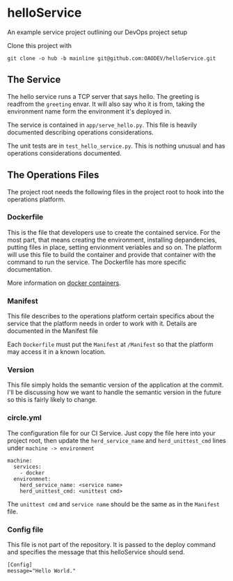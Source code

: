 helloService
============

An example service project outlining our DevOps project setup

Clone this project with

    git clone -o hub -b mainline git@github.com:OAODEV/helloService.git


The Service
-----------

The hello service runs a TCP server that says hello. The greeting is readfrom
the `greeting` envar. It will also say who it is from, taking the
environment name form the environment it's deployed in.

The service is contained in `app/serve_hello.py`. This file is heavily
documented describing operations considerations.

The unit tests are in `test_hello_service.py`. This is nothing unusual
and has operations considerations documented.

The Operations Files
--------------------

The project root needs the following files in the project root to hook into the
operations platform.

### Dockerfile

This is the file that developers use to create the contained service.
For the most part, that means creating the environment, installing
depandencies, putting files in place, setting envionment veriables and
so on. The platform will use this file to build the container and
provide that container with the command to run the service. The
Dockerfile has more specific documentation.

More information on [docker containers](http://docs.docker.com/).

### Manifest

This file describes to the operations platform certain specifics about
the service that the platform needs in order to work with it. Details
are documented in the Manifest file

Each `Dockerfile` must put the `Manifest` at `/Manifest` so that the
platform may access it in a known location.

### Version

This file simply holds the semantic version of the application at the commit.
I'll be discussing how we want to handle the semantic version in the future so
this is fairly likely to change.

### circle.yml

The configuration file for our CI Service. Just copy the file here into your
project root, then update the `herd_service_name` and `herd_unittest_cmd` lines
under `machine -> environment`

    machine:
      services:
        - docker
      environmnet:
        herd_service_name: <service name>
        herd_unittest_cmd: <unittest cmd>

The `unittest cmd` and `service name` should be the same as in the `Manifest`
file.

### Config file

This file is not part of the repository. It is passed to the deploy command and
specifies the message that this helloService should send.

    [Config]
    message="Hello World."
